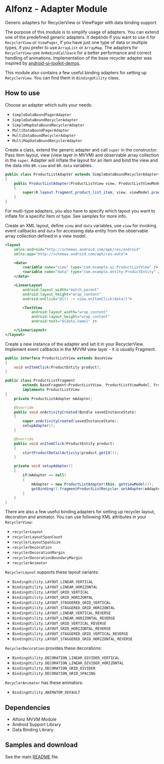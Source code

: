 Alfonz - Adapter Module
=======================

Generic adapters for RecyclerView or ViewPager with data binding support.

The purpose of this module is to simplify usage of adapters. You can extend one of the predefined generic adapters. It depends if you want to use it for `RecyclerView` or `ViewPager`, if you have just one type of data or multiple types, if you prefer to use `ArrayList` or `ArrayMap`. The adapters for `RecyclerView` use `OnRebindCallback` for a better performance and correct handling of animations. Implementation of the base recycler adapter was inspired by [android-ui-toolkit-demos](https://github.com/google/android-ui-toolkit-demos/tree/master/DataBinding/DataBoundRecyclerView).

This module also contains a few useful binding adapters for setting up `RecyclerView`. You can find them in `BindingUtility` class.


How to use
----------

Choose an adapter which suits your needs:

* `SimpleDataBoundPagerAdapter`
* `SimpleDataBoundRecyclerAdapter`
* `SimpleMapDataBoundRecyclerAdapter`
* `MultiDataBoundPagerAdapter`
* `MultiDataBoundRecyclerAdapter`
* `MultiMapDataBoundRecyclerAdapter`

Create a class, extend the generic adapter and call `super` in the constructor. Pass item layout, view (view layer in MVVM) and observable array collection in the `super`. Adapter will inflate the layout for an item and bind the view and the data into `BR.view` and `BR.data` variables.

```java
public class ProductListAdapter extends SimpleDataBoundRecyclerAdapter<FragmentProductListItemBinding>
{
	public ProductListAdapter(ProductListView view, ProductListViewModel viewModel)
	{
		super(R.layout.fragment_product_list_item, view, viewModel.products);
	}
}
```

For multi-type adapters, you also have to specify which layout you want to inflate for a specific item or type. See samples for more info.

Create an XML layout, define `view` and `data` variables, use `view` for invoking event callbacks and `data` for accessing data entity from the observable array collection defined in a view model.

```xml
<layout
	xmlns:android="http://schemas.android.com/apk/res/android"
	xmlns:app="http://schemas.android.com/apk/res-auto">

	<data>
		<variable name="view" type="com.example.ui.ProductListView" />
		<variable name="data" type="com.example.entity.ProductEntity" />
	</data>

	<LinearLayout
		android:layout_width="match_parent"
		android:layout_height="wrap_content"
		android:onClick="@{() -> view.onItemClick(data)}">

		<TextView
			android:layout_width="wrap_content"
			android:layout_height="wrap_content"
			android:text="@{data.name}" />

	</LinearLayout>
</layout>
```

Create a new instance of the adapter and set it in your RecyclerView. Implement event callbacks in the MVVM view layer - it is usually Fragment.

```java
public interface ProductListView extends BaseView
{
	void onItemClick(ProductEntity product);
}
```

```java
public class ProductListFragment
		extends BaseFragment<ProductListView, ProductListViewModel, FragmentProductListBinding>
		implements ProductListView
{
	private ProductListAdapter mAdapter;

	@Override
	public void onActivityCreated(Bundle savedInstanceState)
	{
		super.onActivityCreated(savedInstanceState);
		setupAdapter();
	}

	@Override
	public void onItemClick(ProductEntity product)
	{
		startProductDetailActivity(product.getId());
	}

	private void setupAdapter()
	{
		if(mAdapter == null)
		{
			mAdapter = new ProductListAdapter(this, getViewModel());
			getBinding().fragmentProductListRecycler.setAdapter(mAdapter);
		}
	}
}
```

There are also a few useful binding adapters for setting up recycler layout, decoration and animator. You can use following XML attributes in your `RecyclerView`:

* `recyclerLayout`
* `recyclerLayoutSpanCount`
* `recyclerLayoutSpanSize`
* `recyclerDecoration`
* `recyclerDecorationMargin`
* `recyclerDecorationBoundaryMargin`
* `recyclerAnimator`

`RecyclerLayout` supports these layout variants:

* `BindingUtility.LAYOUT_LINEAR_VERTICAL`
* `BindingUtility.LAYOUT_LINEAR_HORIZONTAL`
* `BindingUtility.LAYOUT_GRID_VERTICAL`
* `BindingUtility.LAYOUT_GRID_HORIZONTAL`
* `BindingUtility.LAYOUT_STAGGERED_GRID_VERTICAL`
* `BindingUtility.LAYOUT_STAGGERED_GRID_HORIZONTAL`
* `BindingUtility.LAYOUT_LINEAR_VERTICAL_REVERSE`
* `BindingUtility.LAYOUT_LINEAR_HORIZONTAL_REVERSE`
* `BindingUtility.LAYOUT_GRID_VERTICAL_REVERSE`
* `BindingUtility.LAYOUT_GRID_HORIZONTAL_REVERSE`
* `BindingUtility.LAYOUT_STAGGERED_GRID_VERTICAL_REVERSE`
* `BindingUtility.LAYOUT_STAGGERED_GRID_HORIZONTAL_REVERSE`

`RecyclerDecoration` provides these decorations:

* `BindingUtility.DECORATION_LINEAR_DIVIDER_VERTICAL`
* `BindingUtility.DECORATION_LINEAR_DIVIDER_HORIZONTAL`
* `BindingUtility.DECORATION_GRID_DIVIDER`
* `BindingUtility.DECORATION_GRID_SPACING`

`RecyclerAnimator` has these animators:

* `BindingUtility.ANIMATOR_DEFAULT`


Dependencies
------------

* Alfonz MVVM Module
* Android Support Library
* Data Binding Library


Samples and download
--------------------

See the main [README](https://github.com/petrnohejl/Alfonz/) file.
